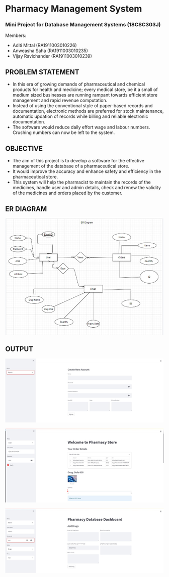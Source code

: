 # Pharmacy Management System

### Mini Project for Database Management Systems (18CSC303J)

Members:
- Aditi Mittal (RA1911003010226)
- Anweasha Saha (RA1911003010235)
- Vijay Ravichander (RA1911003010239)

## PROBLEM STATEMENT
- In this era of growing demands of pharmaceutical and chemical products for health and medicine; every medical store, be it a small of medium sized businesses are running rampant towards efficient store management and rapid revenue computation. 
- Instead of using the conventional style of paper-based records and documentation, electronic methods are preferred for stock maintenance, automatic updation of records while billing and reliable electronic documentation.
- The software would reduce daily effort wage and labour numbers. Crushing numbers can now be left to the system.

## OBJECTIVE
- The aim of this project is to develop a software for the effective management of the database of a pharmaceutical store.
- It would improve the accuracy and enhance safety and efficiency in the pharmaceutical store.
- This system will help the pharmacist to maintain the records of the medicines, handle user and admin details, check and renew the validity of the medicines and orders placed by the customer.


## ER DIAGRAM
<img src="https://github.com/Aditimittal2809/Pharmacy_Management_System/blob/main/images/dbms-4.jpeg" width=700><br>

## OUTPUT
<img src="https://github.com/Aditimittal2809/Pharmacy_Management_System/blob/main/images/dbms-1.jpeg" width=700><br>
<br><img src="https://github.com/Aditimittal2809/Pharmacy_Management_System/blob/main/images/dbms-2.jpeg" width=700><br>
<br><img src="https://github.com/Aditimittal2809/Pharmacy_Management_System/blob/main/images/dbms-3.jpeg" width=700><br>
